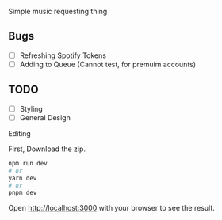 Simple music requesting thing

## Bugs
- [ ] Refreshing Spotify Tokens
- [ ] Adding to Queue (Cannot test, for premuim accounts)

## TODO
- [ ] Styling
- [ ] General Design

Editing

First, Download the zip.

```bash
npm run dev
# or
yarn dev
# or
pnpm dev
```

Open [http://localhost:3000](http://localhost:3000) with your browser to see the result.
